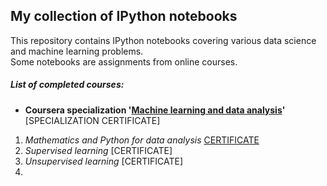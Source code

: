 ## My collection of IPython notebooks
This repository contains IPython notebooks covering various data science and machine learning problems.  
Some notebooks are assignments from online courses.  
  
##### List of completed courses:  
* **Coursera specialization '[Machine learning and data analysis](https://www.coursera.org/specializations/machine-learning-data-analysis)'** [SPECIALIZATION CERTIFICATE]  
1. *Mathematics and Python for data analysis* [CERTIFICATE](https://www.coursera.org/account/accomplishments/certificate/JQPEVZYSSKLE)  
2. *Supervised learning* [CERTIFICATE]  
3. *Unsupervised learning* [CERTIFICATE]  
4.  
